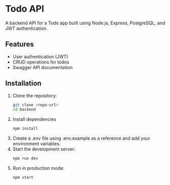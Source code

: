 # Todo API

A backend API for a Todo app built using Node.js, Express, PostgreSQL, and JWT authentication.

## Features
- User authentication (JWT)
- CRUD operations for todos
- Swagger API documentation

## Installation

1. Clone the repository:
   ```sh
   git clone <repo-url>
   cd backend
2. Install dependencies
   ```sh
   npm install
3. Create a .env file using .env.example as a reference and add your environment variables.
4. Start the development server:
      ```sh
      npm run dev
5. Run in production mode:
      ```sh
      npm start



